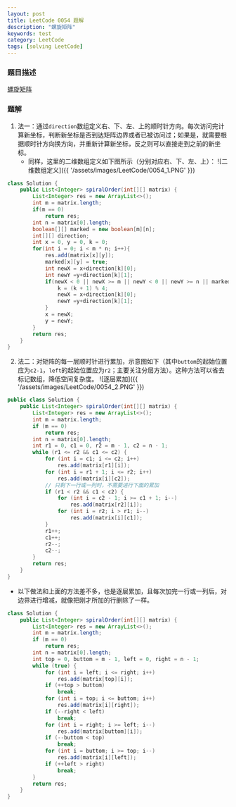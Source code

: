 ```yaml
---
layout: post
title: LeetCode 0054 题解
description: "螺旋矩阵"
keywords: test
category: LeetCode
tags: [solving LeetCode]
---
```


### 题目描述
[螺旋矩阵](https://leetcode-cn.com/problems/spiral-matrix/)

### 题解
1. 法一：通过`direction`数组定义右、下、左、上的顺时针方向。每次访问完计算新坐标，判断新坐标是否到达矩阵边界或者已被访问过；如果是，就需要根据顺时针方向换方向，并重新计算新坐标，反之则可以直接走到之前的新坐标。
    * 同样，这里的二维数组定义如下图所示（分别对应右、下、左、上）：
![二维数组定义]({{ '/assets/images/LeetCode/0054_1.PNG' }})
```java
class Solution {
    public List<Integer> spiralOrder(int[][] matrix) {
        List<Integer> res = new ArrayList<>();
        int m = matrix.length;
        if(m == 0)
            return res;
        int n = matrix[0].length;
        boolean[][] marked = new boolean[m][n];
        int[][] direction;
        int x = 0, y = 0, k = 0;
        for(int i = 0; i < m * n; i++){
            res.add(matrix[x][y]);
            marked[x][y] = true;
            int newX = x+direction[k][0];
            int newY =y+direction[k][1];
            if(newX < 0 || newX >= m || newY < 0 || newY >= n || marked[newX][newY]){
                k = (k + 1) % 4;
                newX = x+direction[k][0];
                newY =y+direction[k][1];
            }
            x = newX;
            y = newY;
        }
        return res;
    }
}
```
2. 法二：对矩阵的每一层顺时针进行累加，示意图如下（其中`buttom`的起始位置应为`c2-1`，`left`的起始位置应为`r2`；主要关注分层方法）。这种方法可以省去标记数组，降低空间复杂度。
![逐层累加]({{ '/assets/images/LeetCode/0054_2.PNG' }})
```java
public class Solution {
    public List<Integer> spiralOrder(int[][] matrix) {
        List<Integer> res = new ArrayList<>();
        int m = matrix.length;
        if (m == 0)
            return res;
        int n = matrix[0].length;
        int r1 = 0, c1 = 0, r2 = m - 1, c2 = n - 1;
        while (r1 <= r2 && c1 <= c2) {
            for (int i = c1; i <= c2; i++)
                res.add(matrix[r1][i]);
            for (int i = r1 + 1; i <= r2; i++)
                res.add(matrix[i][c2]);
            // 只剩下一行或一列时，不需要进行下面的累加
            if (r1 < r2 && c1 < c2) {
                for (int i = c2 - 1; i >= c1 + 1; i--)
                    res.add(matrix[r2][i]);
                for (int i = r2; i > r1; i--)
                    res.add(matrix[i][c1]);
            }
            r1++;
            c1++;
            r2--;
            c2--;
        }
        return res;
    }
}
```
* 以下做法和上面的方法差不多，也是逐层累加，且每次加完一行或一列后，对边界进行增减，就像把刚才所加的行删除了一样。
```java
class Solution {
    public List<Integer> spiralOrder(int[][] matrix) {
        List<Integer> res = new ArrayList<>();
        int m = matrix.length;
        if (m == 0)
            return res;
        int n = matrix[0].length;
        int top = 0, buttom = m - 1, left = 0, right = n - 1;
        while (true) {
            for (int i = left; i <= right; i++)
                res.add(matrix[top][i]);
            if (++top > buttom)
                break;
            for (int i = top; i <= buttom; i++)
                res.add(matrix[i][right]);
            if (--right < left)
                break;
            for (int i = right; i >= left; i--)
                res.add(matrix[buttom][i]);
            if (--buttom < top)
                break;
            for (int i = buttom; i >= top; i--)
                res.add(matrix[i][left]);
            if (++left > right)
                break;
        }
        return res;
    }
}
```